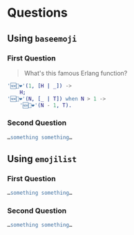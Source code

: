 # Questions

## Using `baseemoji`

### First Question
> What's this famous Erlang function?
```erlang
'🆕🦖❤️'(1, [H | _]) ->
    H;
'🆕🦖❤️'(N, [_ | T]) when N > 1 ->
    '🆕🦖❤️'(N - 1, T).
```

### Second Question
```erlang
…something something…
```

## Using `emojilist`

### First Question
```erlang
…something something…
```

### Second Question
```erlang
…something something…
```
